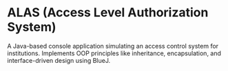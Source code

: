 # ALAS (Access Level Authorization System)
A Java-based console application simulating an access control system for institutions. Implements OOP principles like inheritance, encapsulation, and interface-driven design using BlueJ.
